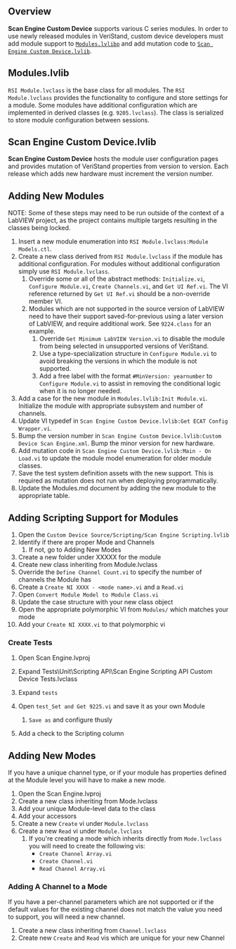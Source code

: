 ## Overview

**Scan Engine Custom Device** supports various C series modules. In order to use newly released modules in VeriStand, custom device developers must add module support to [`Modules.lvlibp`](https://github.com/ni/niveristand-scan-engine-module-libraries) and add mutation code to [`Scan Engine Custom Device.lvlib`](https://github.com/ni/niveristand-scan-engine-ethercat-custom-device).

## Modules.lvlib

`RSI Module.lvclass` is the base class for all modules. The `RSI Module.lvclass` provides the functionality to configure and store settings for a module. Some modules have additional configuration which are implemented in derived classes (e.g. `9205.lvclass`). The class is serialized to store module configuration between sessions.

## Scan Engine Custom Device.lvlib

**Scan Engine Custom Device** hosts the module user configuration pages and provides mutation of VeriStand properties from version to version. Each release which adds new hardware must increment the version number.

## Adding New Modules

NOTE: Some of these steps may need to be run outside of the context of a LabVIEW project, as the project contains multiple targets resulting in the classes being locked.

1. Insert a new module enumeration into `RSI Module.lvclass:Module Models.ctl`.
1. Create a new class derived from `RSI Module.lvclass` if the module has additional configuration. For modules without additional configuration simply use `RSI Module.lvclass`.
    1. Override some or all of the abstract methods: `Initialize.vi`, `Configure Module.vi`, `Create Channels.vi`, and `Get UI Ref.vi`. The VI reference returned by `Get UI Ref.vi` should be a non-override member VI.
    1. Modules which are not supported in the source version of LabVIEW need to have their support saved-for-previous using a later version of LabVIEW, and require additional work. See `9224.class` for an example.
        1. Override `Get Minimum LabVIEW Version.vi` to disable the module from being selected in unsupported versions of VeriStand.
        1. Use a type-specialization structure in `Configure Module.vi` to avoid breaking the versions in which the module is not supported.
        1. Add a free label with the format `#MinVersion: yearnumber` to `Configure Module.vi` to assist in removing the conditional logic when it is no longer needed.
1. Add a case for the new module in `Modules.lvlib:Init Module.vi`. Initialize the module with appropriate subsystem and number of channels.
1. Update VI typedef in `Scan Engine Custom Device.lvlib:Get ECAT Config Wrapper.vi`.
1. Bump the version number in `Scan Engine Custom Device.lvlib:Custom Device Scan Engine.xml`. Bump the minor version for new hardware.
1. Add mutation code in `Scan Engine Custom Device.lvlib:Main - On Load.vi` to update the module model enumeration for older module classes.
1. Save the test system definition assets with the new support. This is required as mutation does not run when deploying programmatically.
1. Update the Modules.md document by adding the new module to the appropriate table.

## Adding Scripting Support for Modules

1. Open the `Custom Device Source/Scripting/Scan Engine Scripting.lvlib`
1. Identify if there are proper Mode and Channels
    1. If not, go to Adding New Modes
1. Create a new folder under XXXXX for the module
1. Create new class inheriting from Module.lvclass
1. Override the `Define Channel Count.vi` to specify the number of channels the Module has
1. Create a `Create NI XXXX - <mode name>.vi` and a `Read.vi` 
1. Open `Convert Module Model to Module Class.vi`
1. Update the case structure with your new class object
1. Open the appropriate polymorphic VI from `Modules/` which matches your mode
1. Add your `Create NI XXXX.vi` to that polymorphic vi

### Create Tests

1. Open Scan Engine.lvproj
1. Expand Tests\Unit\Scripting API\Scan Engine Scripting API Custom Device Tests.lvclass
1. Expand `tests`
1. Open `test_Set and Get 9225.vi` and save it as your own Module
    1. `Save as` and configure thusly

1. Add a check to the Scripting column

## Adding New Modes

If you have a unique channel type, or if your module has properties defined at 
the Module level you will have to make a new mode.

1. Open the Scan Engine.lvproj
1. Create a new class inheriting from Mode.lvclass
1. Add your unique Module-level data to the class
1. Add your accessors
1. Create a new `Create` vi under `Module.lvclass`
1. Create a new `Read` vi under `Module.lvclass`
    1. If you're creating a mode which inherits directly from `Mode.lvclass` you will need to create the following vis:
        * `Create Channel Array.vi`
        * `Create Channel.vi`
        * `Read Channel Array.vi`

### Adding A Channel to a Mode

If you have a per-channel parameters which are not supported or if the default values for the existing channel does not match the value you need to support, you will need a new channel.

1. Create a new class inheriting from `Channel.lvclass`
1. Create new `Create` and `Read` vis which are unique for your new Channel